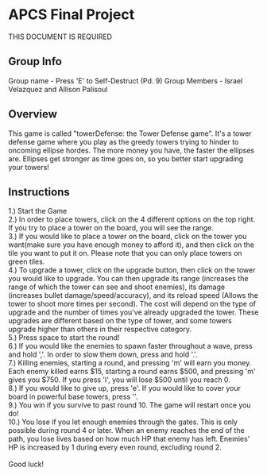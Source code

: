 # APCS Final Project
THIS DOCUMENT IS REQUIRED
## Group Info
Group name - Press 'E' to Self-Destruct (Pd. 9)
Group Members - Israel Velazquez and Allison Palisoul
## Overview
This game is called "towerDefense: the Tower Defense game". It's a tower defense game where you play as the greedy towers trying to hinder to oncoming ellipse hordes. The more money you have, the faster the ellipses are. Ellipses get stronger as time goes on, so you better start upgrading your towers!
## Instructions
1.) Start the Game</br>
2.) In order to place towers, click on the 4 different options on the top right. If you try to place a tower on the board, you will see the range.</br>
3.) If you would like to place a tower on the board, click on the tower you want(make sure you have enough money to afford it), and then click on the tile you want to put it on. Please note that you can only place towers on green tiles.</br>
4.) To upgrade a tower, click on the upgrade button, then click on the tower you would like to upgrade. You can then upgrade its range (increases the range of which the tower can see and shoot enemies), its damage (increases bullet damage/speed/accuracy), and its reload speed (Allows the tower to shoot more times per second). The cost will depend on the type of upgrade and the number of times you've already upgraded the tower. These upgrades are different based on the type of tower, and some towers upgrade higher than others in their respective category.</br>
5.) Press space to start the round!</br>
6.) If you would like the enemies to spawn faster throughout a wave, press and hold ','. In order to slow them down, press and hold '.'.</br>
7.) Killing enemies, starting a round, and pressing 'm' will earn you money. Each enemy killed earns $15, starting a round earns $500, and pressing 'm' gives you $750. If you press 'l', you will lose $500 until you reach 0.</br>
8.) If you would like to give up, press 'e'. If you would like to cover your board in powerful base towers, press '\'.</br>
9.) You win if you survive to past round 10. The game will restart once you do!</br>
10.) You lose if you let enough enemies through the gates. This is only possible during round 4 or later. When an enemy reaches the end of the path, you lose lives based on how much HP that enemy has left. Enemies' HP is increased by 1 during every even round, excluding round 2.</br>
</br>
Good luck!
